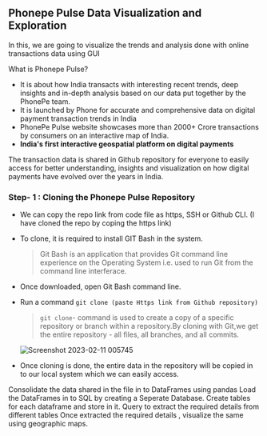 ## Phonepe Pulse Data Visualization and Exploration

In this, we are going to visualize the trends and analysis done with online transactions data using GUI

What is Phonepe Pulse?

   + It is about how India transacts with interesting recent trends, deep insights and in-depth analysis based on our data put together by the PhonePe team.
   + It is launched by Phone for accurate and comprehensive data on digital payment transaction trends in India
   + PhonePe Pulse website showcases more than 2000+ Crore transactions by consumers on an interactive map of India.
   + **India's first interactive geospatial platform on digital payments**
   
 The transaction data is shared in Github repository for everyone to easily access for better understanding, insights and visualization on how digital payments have
 evolved over the years in India.
 
 ### Step- 1 : Cloning the Phonepe Pulse Repository
 
  - We can copy the repo link from code file as https, SSH or Github CLI. (I have cloned the repo by coping the https link)
  - To clone, it is required to install GIT Bash in the system.
  
       > Git Bash is an application that provides Git command line experience on the Operating System i.e. used to run Git from the command line interferace.
       
  - Once downloaded, open Git Bash command line.
  - Run a command `git clone (paste Https link from Github repository)`
  
    > `git clone`- command is used to create a copy of a specific repository or branch within a repository.By cloning with Git,we get the entire repository - all
      files, all branches, and all commits.
    
     ![Screenshot 2023-02-11 005745](https://user-images.githubusercontent.com/118071774/218180305-e1bee8c0-d16b-40a7-82d4-f02840e31a45.png)

     
      
  - Once cloning is done, the entire data in the repository will be copied in to our local system which we can easily access.
 
 Consolidate the data shared in the file in to DataFrames using pandas
 Load the DataFrames in to SQL by creating a Seperate Database.
 Create tables for each dataframe and store in it.
 Query to extract the required details from different tables
 Once extracted the required details , visualize the same using geographic maps.
   
   
   
